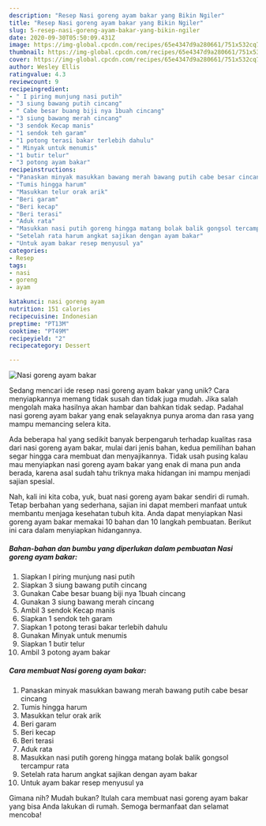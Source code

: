 ```yaml
---
description: "Resep Nasi goreng ayam bakar yang Bikin Ngiler"
title: "Resep Nasi goreng ayam bakar yang Bikin Ngiler"
slug: 5-resep-nasi-goreng-ayam-bakar-yang-bikin-ngiler
date: 2020-09-30T05:50:09.431Z
image: https://img-global.cpcdn.com/recipes/65e4347d9a280661/751x532cq70/nasi-goreng-ayam-bakar-foto-resep-utama.jpg
thumbnail: https://img-global.cpcdn.com/recipes/65e4347d9a280661/751x532cq70/nasi-goreng-ayam-bakar-foto-resep-utama.jpg
cover: https://img-global.cpcdn.com/recipes/65e4347d9a280661/751x532cq70/nasi-goreng-ayam-bakar-foto-resep-utama.jpg
author: Wesley Ellis
ratingvalue: 4.3
reviewcount: 9
recipeingredient:
- " I piring munjung nasi putih"
- "3 siung bawang putih cincang"
- " Cabe besar buang biji nya 1buah cincang"
- "3 siung bawang merah cincang"
- "3 sendok Kecap manis"
- "1 sendok teh garam"
- "1 potong terasi bakar terlebih dahulu"
- " Minyak untuk menumis"
- "1 butir telur"
- "3 potong ayam bakar"
recipeinstructions:
- "Panaskan minyak masukkan bawang merah bawang putih cabe besar cincang"
- "Tumis hingga harum"
- "Masukkan telur orak arik"
- "Beri garam"
- "Beri kecap"
- "Beri terasi"
- "Aduk rata"
- "Masukkan nasi putih goreng hingga matang bolak balik gongsol tercampur rata"
- "Setelah rata harum angkat sajikan dengan ayam bakar"
- "Untuk ayam bakar resep menyusul ya"
categories:
- Resep
tags:
- nasi
- goreng
- ayam

katakunci: nasi goreng ayam 
nutrition: 151 calories
recipecuisine: Indonesian
preptime: "PT13M"
cooktime: "PT49M"
recipeyield: "2"
recipecategory: Dessert

---
```



![Nasi goreng ayam bakar](https://img-global.cpcdn.com/recipes/65e4347d9a280661/751x532cq70/nasi-goreng-ayam-bakar-foto-resep-utama.jpg)

Sedang mencari ide resep nasi goreng ayam bakar yang unik? Cara menyiapkannya memang tidak susah dan tidak juga mudah. Jika salah mengolah maka hasilnya akan hambar dan bahkan tidak sedap. Padahal nasi goreng ayam bakar yang enak selayaknya punya aroma dan rasa yang mampu memancing selera kita.



Ada beberapa hal yang sedikit banyak berpengaruh terhadap kualitas rasa dari nasi goreng ayam bakar, mulai dari jenis bahan, kedua pemilihan bahan segar hingga cara membuat dan menyajikannya. Tidak usah pusing kalau mau menyiapkan nasi goreng ayam bakar yang enak di mana pun anda berada, karena asal sudah tahu triknya maka hidangan ini mampu menjadi sajian spesial.


Nah, kali ini kita coba, yuk, buat nasi goreng ayam bakar sendiri di rumah. Tetap berbahan yang sederhana, sajian ini dapat memberi manfaat untuk membantu menjaga kesehatan tubuh kita. Anda dapat menyiapkan Nasi goreng ayam bakar memakai 10 bahan dan 10 langkah pembuatan. Berikut ini cara dalam menyiapkan hidangannya.

<!--inarticleads1-->

##### Bahan-bahan dan bumbu yang diperlukan dalam pembuatan Nasi goreng ayam bakar:

1. Siapkan  I piring munjung nasi putih
1. Siapkan 3 siung bawang putih cincang
1. Gunakan  Cabe besar buang biji nya 1buah cincang
1. Gunakan 3 siung bawang merah cincang
1. Ambil 3 sendok Kecap manis
1. Siapkan 1 sendok teh garam
1. Siapkan 1 potong terasi bakar terlebih dahulu
1. Gunakan  Minyak untuk menumis
1. Siapkan 1 butir telur
1. Ambil 3 potong ayam bakar




<!--inarticleads2-->

##### Cara membuat Nasi goreng ayam bakar:

1. Panaskan minyak masukkan bawang merah bawang putih cabe besar cincang
1. Tumis hingga harum
1. Masukkan telur orak arik
1. Beri garam
1. Beri kecap
1. Beri terasi
1. Aduk rata
1. Masukkan nasi putih goreng hingga matang bolak balik gongsol tercampur rata
1. Setelah rata harum angkat sajikan dengan ayam bakar
1. Untuk ayam bakar resep menyusul ya




Gimana nih? Mudah bukan? Itulah cara membuat nasi goreng ayam bakar yang bisa Anda lakukan di rumah. Semoga bermanfaat dan selamat mencoba!

